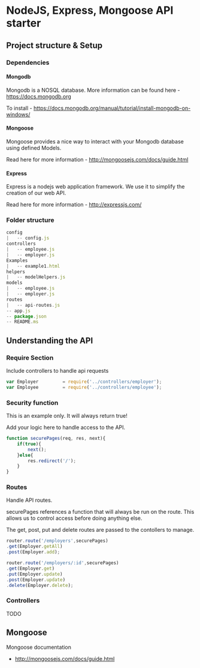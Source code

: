 # NodeJS, Express, Mongoose API starter

## Project structure & Setup
### Dependencies

#### Mongodb

Mongodb is a NOSQL database. More information can be found here - https://docs.mongodb.org

To install - https://docs.mongodb.org/manual/tutorial/install-mongodb-on-windows/

#### Mongoose

Mongoose provides a nice way to interact with your Mongodb database using defined Models.

Read here for more information - http://mongoosejs.com/docs/guide.html

#### Express

Express is a nodejs web application framework. We use it to simplify the creation of our web API.

Read here for more information - http://expressjs.com/

### Folder structure
``` js
config
|   -- config.js
controllers
|   -- employee.js
|   -- employer.js
Examples
|   -- example1.html
helpers
|   -- modelHelpers.js
models
|   -- employee.js
|   -- employer.js
routes
|   -- api-routes.js
-- app.js
-- package.json
-- README.ms
```
## Understanding the API

### Require Section
Include controllers to handle api requests
``` js
var Employer         = require('../controllers/employer');
var Employee         = require('../controllers/employee');

```
### Security function
This is an example only. It will always return true!

Add your logic here to handle access to the API.
``` js
function securePages(req, res, next){
    if(true){
        next();
    }else{
        res.redirect('/');
    }
}
```

### Routes

Handle API routes.

securePages references a function that will always be run on the route. This allows us to control access before doing anything else.

The get, post, put and delete routes are passed to the contollers to manage.

``` js
router.route('/employers',securePages)
.get(Employer.getAll)
.post(Employer.add);

router.route('/employers/:id',securePages)
.get(Employer.get)
.put(Employer.update)
.post(Employer.update)
.delete(Employer.delete);
```

### Controllers

TODO

## Mongoose
Mongoose documentation
- http://mongoosejs.com/docs/guide.html
